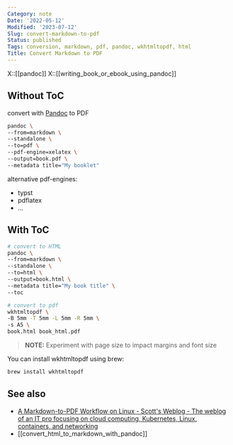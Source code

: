 ```yaml
---
Category: note
Date: '2022-05-12'
Modified: '2023-07-12'
Slug: convert-markdown-to-pdf
Status: published
Tags: conversion, markdown, pdf, pandoc, wkhtmltopdf, html
Title: Convert Markdown to PDF
---
```

X::[[pandoc]]
X::[[writing_book_or_ebook_using_pandoc]]

## Without ToC

convert with [Pandoc](https://pandoc.org/) to PDF

```sh
pandoc \
--from=markdown \
--standalone \
--to=pdf \
--pdf-engine=xelatex \
--output=book.pdf \
--metadata title="My booklet"
```

alternative pdf-engines:
- typst
- pdflatex
- ...


## With ToC

```sh
# convert to HTML
pandoc \
--from=markdown \
--standalone \
--to=html \
--output=book.html \
--metadata title="My book title" \
--toc

# convert to pdf
wkhtmltopdf \
-B 5mm -T 5mm -L 5mm -R 5mm \
-s A5 \
book.html book_html.pdf
```

> **NOTE:** Experiment with page size to impact margins and font size

You can install wkhtmltopdf using brew:
```sh
brew install wkhtmltopdf
```

## See also

- [A Markdown-to-PDF Workflow on Linux - Scott's Weblog - The weblog of an IT pro focusing on cloud computing, Kubernetes, Linux, containers, and networking](https://blog.scottlowe.org/2018/09/27/a-markdown-to-pdf-workflow-on-linux/)
- [[convert_html_to_markdown_with_pandoc]]
